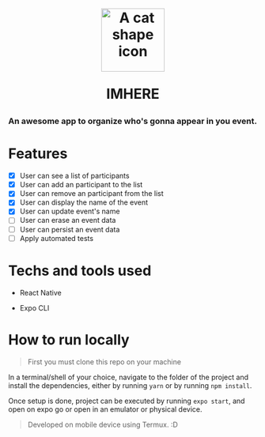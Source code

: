 <h1 align="center" justify="center">
<img src="https://raw.githubusercontent.com/xSallus/ignite-2022-rn-module-01-im-here/main/assets/adaptive-icon.png" width="128px" height="auto" alt="A cat shape icon"/>
<p>IMHERE</p>
</h1>

### An awesome app to organize who's gonna appear in you event.

# Features

- [x] User can see a list of participants 
- [x] User can add an participant to the list
- [x] User can remove an participant from the list
- [x] User can display the name of the event
- [x] User can update event's name
- [ ] User can erase an event data
- [ ] User can persist an event data
- [ ] Apply automated tests

# Techs and tools used

* React Native

* Expo CLI

# How to run locally

> First you must clone this repo on your machine

In a terminal/shell of your choice, navigate to the folder of the project and install the dependencies, either by running ` yarn `  or by running ` npm install `.

Once setup is done, project can be executed by running ` expo start `, and open on expo go or open in an emulator or physical device.

> Developed on mobile device using Termux.  :D
